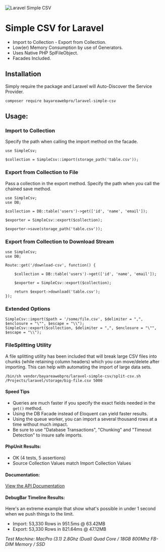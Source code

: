 ![Laravel Simple CSV](https://cdn.rawgit.com/bayareawebpro/laravel-simple-csv/f1418824/screenshot.png "Logo Title Text 1")


# Simple CSV for Laravel
- Import to Collection - Export from Collection.
- Low(er) Memory Consumption by use of Generators.
- Uses Native PHP SplFileObject.
- Facades Included.

## Installation
Simply require the package and Laravel will Auto-Discover the Service Provider.
```
composer require bayareawebpro/laravel-simple-csv
```

## Usage:

### Import to Collection
Specify the path when calling the import method on the facade.
```
use SimpleCsv;

$collection = SimpleCsv::import(storage_path('table.csv'));
```
### Export from Collection to File
Pass a collection in the export method.
Specify the path when you call the chained save method.
```
use SimpleCsv;
use DB;

$collection = DB::table('users')->get(['id', 'name', 'email']);

$exporter = SimpleCsv::export($collection);

$exporter->save(storage_path('table.csv'));
```
### Export from Collection to Download Stream
```
use SimpleCsv;
use DB;

Route::get('/download-csv', function() {

    $collection = DB::table('users')->get(['id', 'name', 'email']);

    $exporter = SimpleCsv::export($collection);
    
    return $export->download('table.csv');
});

```

### Extended Options
```
SimpleCsv::import($path = '/some/file.csv', $delimiter = ",", $enclosure = "\"", $escape = "\\");
SimpleCsv::export($collection, $delimiter = ",", $enclosure = "\"", $escape = "\\");
```

### FileSplitting Utility
A file splitting utility has been included that will break large CSV files into chunks 
(while retaining column headers) which you can move/delete after importing. 
This can help with automating the import of large data sets.

```
/bin/sh vendor/bayareawebpro/laravel-simple-csv/split-csv.sh /Projects/laravel/storage/big-file.csv 5000
```


#### Speed Tips
- Queries are much faster if you specify the exact fields needed in the `get()` method.
- Using the DB Facade instead of Eloquent can yield faster results.
- Using the queue worker, you can import a several thousand rows at a time without much impact.
- Be sure to use "Database Transactions", "Chunking" and "Timeout Detection" to insure safe imports.

#### PhpUnit Results:
- OK (4 tests, 5 assertions)
- Source Collection Values match Import Collection Values

#### Documentation:
[View the API Documentation](https://cdn.rawgit.com/bayareawebpro/laravel-simple-csv/1737e6a4/_docs/index.html)


#### DebugBar Timeline Results:
Here's an extreme example that show what's possible in under 1 second when we push things to the limit.

- Import: 53,330 Rows in 951.5ms @ 63.42MB
- Export: 53,330 Rows in 821.64ms @ 47.12MB

*Test Machine: MacPro (3.1) 2.8Ghz (Dual) Quad Core / 18GB 800Mhz FB-DIM Memory / SSD*


